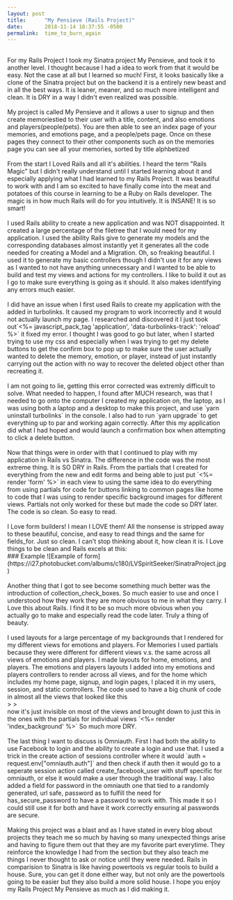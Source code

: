 ```yaml
---
layout: post
title:      "My Pensieve (Rails Project)"
date:       2018-11-14 18:37:55 -0500
permalink:  time_to_burn_again
---
```



<br>
  For my Rails Project I took my Sinatra project My Pensieve, and took it to another level. I thought because I had a idea to work from that it would be easy. Not the case at all but I learned so much! First, it looks basically like a clone of the Sinatra project but on the backend it is a entirely new beast and in all the best ways. It is leaner, meaner, and so much more intelligent and clean. It is DRY in a way I didn't even realized was possible. 
<br>
<br>
  My project is called My Pensieve and it allows a user to signup and then create memoriestied to their user with a title, content, and also emotions and players(people/pets). You are then able to see an index page of your memories, and emotions page, and a people/pets page. Once on these pages they connect to their other components such as on the memories page you can see all your memories, sorted by title alphbetized 

<br>
<br>
   From the start I Loved Rails and all it's abilities. I heard the term "Rails Magic" but I didn't really understand until I started learning about it and especially applying what I had learned to my Rails Project. It was beautiful to work with and I am so excited to have finally come into the meat and potatoes of this course in learning to be a Ruby on Rails developer. The magic is in how much Rails will do for you intuitively. It is INSANE! It is so smart!
<br>
<br>
  I used Rails ability to create a new application and was NOT disappointed. It created a large percentage of the filetree that I would need for my application.  I used the ability Rails give to generate my models and the corresponding databases almost instantly yet it generates all the code needed for creating a Model and a Migration. Oh, so freaking beautiful. I used it to generate my basic controllers though I didn't use it for any views as I wanted to not have anything unnecessary and I wanted to be able to build and test my views and actions for my controllers. I like to build it out as I go to make sure everything is going as it should. It also makes identifying any errors much easier.
<br>
<br>
  I did have an issue when I first used Rails to create my application with the added in turbolinks. It caused my program to work incorrectly and it would not actually launch my page. I researched and discovered it I just took out`<%= javascript_pack_tag 'application', 'data-turbolinks-track': 'reload' %>` it fixed my error. I thought I was good to go but later, when I started trying to use my css and especially when I was trying to get my delete buttons to get the confirm box to pop up to make sure the user actually wanted to delete the memory, emotion, or player, instead of just instantly carrying out the action with no way to recover the deleted object other than recreating it. 
<br>
<br>
  I am not going to lie, getting this error corrected was extremly difficult to solve. What needed to happen, I found after MUCH research, was that I needed to go onto the computer I created my application on, the laptop, as I was using both a laptop and a desktop to make this project, and use `yarn uninstall turbolinks` in the console. I also had to run `yarn upgrade` to get everything up to par and working again correctly. After this my application did what I had hoped and would launch a confirmation box when attempting to click a delete button.
<br>
<br>
  Now that things were in order with that I continued to play with my application in Rails vs Sinatra. The difference in the code was the most extreme thing. It is SO DRY in Rails. From the partials that I created for everything from the new and edit forms and being able to just put `<%= render 'form' %>` in each view to using the same idea to do everything from using partials for code for buttons linking to common pages like home to code that I was using to render specific background images for different views. Partials not only worked for these but made the code so DRY later. The code is so clean. So easy to read. 
<br>
<br>
I Love form builders! I mean I LOVE them! All the nonsense is stripped away to these beautiful, concise, and easy to read things and the same for fields_for. Just so clean. I can't stop thinking about it, how clean it is. I Love things to be clean and Rails excels at this: 
<br>
###                                                   Example
![Example of form](https://i27.photobucket.com/albums/c180/LVSpiritSeeker/SinatraProject.jpg)
<br>
<br>
  Another thing that I got to see become something much better was the introduction of collection_check_boxes. So much easier to use and once I understood how they work they are more obvious to me in what they carry. I Love this about Rails. I find it to be so much more obvious when you actually go to make and especially read the code later. Truly a thing of beauty. 
<br>
<br>
  I used layouts for a large percentage of my backgrounds that I rendered for my different views for emotions and players. For Memories I used partials because they were different for different views v.s. the same across all views of emotions and players. I made layouts for home, emotions, and players. The emotions and players layouts I added into my emotions and players controllers to render across all views, and for the home which includes my home page, signup, and login pages, I placed it in my users, session, and static controllers. The code used to have a big chunk of code in almost all the views that looked like this
<br>
> 	 <body style="background: url(https://i.imgur.com/ZzijxMd.jpg) center no-repeat;
>     background-size: cover;background-attachment: fixed;">
> <!–– Background from wallpapersafari.com ––>
<br>
 now it's just invisible on most of the views and brought down to just this in the ones with the partials for individual views `<%= render 'index_background' %>` So much more DRY.
<br>
<br>
  The last thing I want to discuss is Omniauth. First I had both the ability to use Facebook to login and the ability to create a login and use that. I used a trick in the create action of sessions controller where it would `auth = request.env["omniauth.auth"]` and then check if auth then it would go to a seperate session action called create_facebook_user with stuff specific for omniauth, or else it would make a user through the traditional way. I also added a field for password in the omniauth one that tied to a randomly generated, url safe, password as to fulfill the need for has_secure_password to have a password to work with. This made it so I could still use it for both and have it work correctly ensuring al passwords are secure.
<br>
<br>
  Making this project was a blast and as I have stated in every blog about projects they teach me so much by having so many unexpected things arise and having to figure them out that they are my favorite part everytime. They reinforce the knowledge I had from the section but they also teach me things I never thought to ask or notice until they were needed. Rails in comparision to Sinatra is like having powertools vs regular tools to build a house. Sure, you can get it done either way, but not only are the powertools going to be easier but they also build a more solid house. I hope you enjoy my Rails Project My Pensieve as much as I did making it. 
